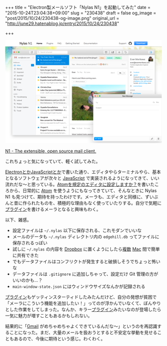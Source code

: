 +++
title = "Electron製メールソフト「Nylas N1」を起動してみた"
date = "2015-10-24T23:04:38+09:00"
slug = "230438"
draft = false
og_image = "post/2015/10/24/230438-og-image.png"
original_url = "http://june29.hatenablog.jp/entry/2015/10/24/230438"

+++

<p><span itemscope itemtype="http://schema.org/Photograph"><img src="/post/2015/10/24/230438-20151024225235.png" alt="f:id:june29:20151024225235p:plain" title="f:id:june29:20151024225235p:plain" class="hatena-fotolife" itemprop="image"></span></p>

<p><a href="https://nylas.com/N1">N1 - The extensible, open source mail client.</a></p>

<p>これちょっと気になっていて、軽く試してみた。</p>

<p><a href="http://june29.hatenablog.jp/entry/2015/09/08/114953" title="Electron をちょっと触ってみて、なるほどこれは手軽だな〜と思ってテンションが上がった。手順通りにやるだけで MyApp.app と MyApp.exe が生成されてすごい。無駄に Windows を起動して exe がちゃんと動くことを確認しちゃうほどの浮かれ具合。 あと、21世紀のこういうやつ。 Atom -…">ElectronとかJavaScriptとか</a>で書いた通り、エディタやらターミナルやら、基本となるソフトウェアが次々と <a class="keyword" href="http://d.hatena.ne.jp/keyword/JavaScript">JavaScript</a> で実装されるようになってきて、いい流れだな〜と思っている。<a href="http://june29.hatenablog.jp/entry/2015/10/04/175856" title="なんやかんやで、かれこれ15年くらいは Emacs 系のエディタを使ってきたことになる。とはいえ、ばりばりにカスタマイズして使ってきたわけでもないので、そんなに Emacs を手放せない体になっているわけでもない。 Atom は、発表された当初から「ためしに」と思ってインストールしてあって、Markdown で文章を書…">Atomを規定のエディタに設定しますか？</a>を書いたころから、日常的に <a class="keyword" href="http://d.hatena.ne.jp/keyword/Atom">Atom</a> を使うようにもなってきていて、そんなときに Nylas N1 も見つけて、期待を持ったわけです。メーラも、エディタと同様に、ずいぶんと昔に作られたものを、積極的な理由もなく使っていたりする。自分で気軽に<a class="keyword" href="http://d.hatena.ne.jp/keyword/%A5%D7%A5%E9%A5%B0%A5%A4%A5%F3">プラグイン</a>を書けるメーラとなると興味もわく。</p>

<p>以下、雑感。</p>

<ul>
<li>設定ファイルは <code>~/.nylas</code> 以下に保存される、これモダンでいいな</li>
<li>メールのデータも <code>~/.nylas</code> ディレクトリ内の <code>edgehill.db</code> ってファイルに保存されるっぽい</li>
<li>試しに <code>~/.nylas</code> の内容を <a class="keyword" href="http://d.hatena.ne.jp/keyword/Dropbox">Dropbox</a> に置くようにしたら<a class="keyword" href="http://d.hatena.ne.jp/keyword/%CA%A3%BF%F4">複数</a> <a class="keyword" href="http://d.hatena.ne.jp/keyword/Mac">Mac</a> 間で簡単に共有できた</li>
<li>でもデータファイルはコンフリクトが発生すると破損しそうでちょっと怖いな</li>
<li>データファイルは <code>.gitignore</code> に追加しちゃって、設定だけ Git 管理の方がいいのかも…？</li>
<li>
<code>main-window-state.json</code> にはウィンドウサイズなんかが記録される</li>
</ul>


<p><a class="keyword" href="http://d.hatena.ne.jp/keyword/%A5%D7%A5%E9%A5%B0%A5%A4%A5%F3">プラグイン</a>もゲッティンスターティドしたみたんだけど、自分の発想が貧困で「メーラにこういう機能を追加したい！」ってのが浮かんでいなくて、ぼんやりとした作業をしてしまった。なんか、キラー<a class="keyword" href="http://d.hatena.ne.jp/keyword/%A5%D7%A5%E9%A5%B0%A5%A4%A5%F3">プラグイン</a>みたいなのが登場したら一気に魅力が増すこともあるかもしれない。</p>

<p>結果的に「<a class="keyword" href="http://d.hatena.ne.jp/keyword/Gmail">Gmail</a> がめちゃめちゃよくできているんだな〜」というのを再認識することになった。まだ、大量のメールを扱おうとすると不安定な挙動を見せることもあるので、今後に期待という感じ。わくわく。</p>
